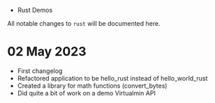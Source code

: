 * Rust Demos

All notable changes to `rust` will be documented here.

# 02 May 2023

- First changelog
- Refactored application to be hello_rust instead of hello_world_rust
- Created a library for math functions (convert_bytes)
- Did quite a bit of work on a demo Virtualmin API